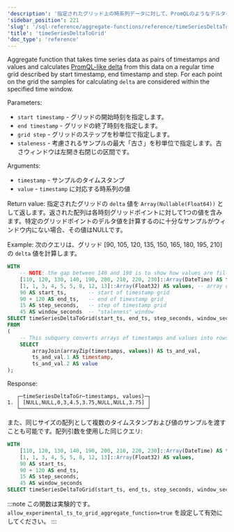 ```yaml
---
'description': '指定されたグリッド上の時系列データに対して、PromQLのようなデルタを計算する集約関数。'
'sidebar_position': 221
'slug': '/sql-reference/aggregate-functions/reference/timeSeriesDeltaToGrid'
'title': 'timeSeriesDeltaToGrid'
'doc_type': 'reference'
---
```


Aggregate function that takes time series data as pairs of timestamps and values and calculates [PromQL-like delta](https://prometheus.io/docs/prometheus/latest/querying/functions/#delta) from this data on a regular time grid described by start timestamp, end timestamp and step. For each point on the grid the samples for calculating `delta` are considered within the specified time window.

Parameters:
- `start timestamp` - グリッドの開始時刻を指定します。
- `end timestamp` - グリッドの終了時刻を指定します。
- `grid step` - グリッドのステップを秒単位で指定します。
- `staleness` - 考慮されるサンプルの最大「古さ」を秒単位で指定します。古さウィンドウは左開き右閉じの区間です。

Arguments:
- `timestamp` - サンプルのタイムスタンプ
- `value` - `timestamp` に対応する時系列の値

Return value:
指定されたグリッドの `delta` 値を `Array(Nullable(Float64))` として返します。返された配列は各時刻グリッドポイントに対して1つの値を含みます。特定のグリッドポイントのデルタ値を計算するのに十分なサンプルがウィンドウ内にない場合、その値はNULLです。

Example:
次のクエリは、グリッド [90, 105, 120, 135, 150, 165, 180, 195, 210] の `delta` 値を計算します。

```sql
WITH
    -- NOTE: the gap between 140 and 190 is to show how values are filled for ts = 150, 165, 180 according to window paramater
    [110, 120, 130, 140, 190, 200, 210, 220, 230]::Array(DateTime) AS timestamps,
    [1, 1, 3, 4, 5, 5, 8, 12, 13]::Array(Float32) AS values, -- array of values corresponding to timestamps above
    90 AS start_ts,       -- start of timestamp grid
    90 + 120 AS end_ts,   -- end of timestamp grid
    15 AS step_seconds,   -- step of timestamp grid
    45 AS window_seconds  -- "staleness" window
SELECT timeSeriesDeltaToGrid(start_ts, end_ts, step_seconds, window_seconds)(timestamp, value)
FROM
(
    -- This subquery converts arrays of timestamps and values into rows of `timestamp`, `value`
    SELECT
        arrayJoin(arrayZip(timestamps, values)) AS ts_and_val,
        ts_and_val.1 AS timestamp,
        ts_and_val.2 AS value
);
```

Response:

```response
   ┌─timeSeriesDeltaToGr⋯timestamps, values)─┐
1. │ [NULL,NULL,0,3,4.5,3.75,NULL,NULL,3.75] │
   └─────────────────────────────────────────┘
```

また、同じサイズの配列として複数のタイムスタンプおよび値のサンプルを渡すことも可能です。配列引数を使用した同じクエリ:

```sql
WITH
    [110, 120, 130, 140, 190, 200, 210, 220, 230]::Array(DateTime) AS timestamps,
    [1, 1, 3, 4, 5, 5, 8, 12, 13]::Array(Float32) AS values,
    90 AS start_ts,
    90 + 120 AS end_ts,
    15 AS step_seconds,
    45 AS window_seconds
SELECT timeSeriesDeltaToGrid(start_ts, end_ts, step_seconds, window_seconds)(timestamps, values);
```

:::note
この関数は実験的です。`allow_experimental_ts_to_grid_aggregate_function=true` を設定して有効にしてください。
:::
